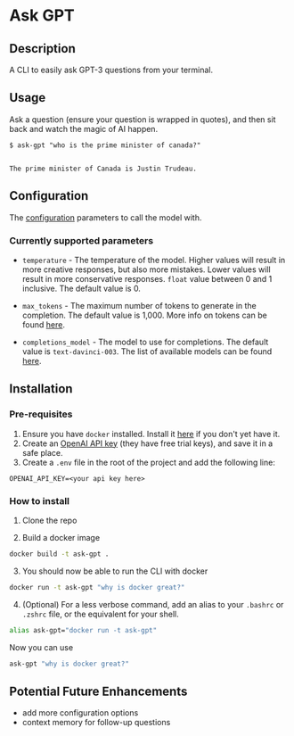 # Ask GPT

## Description

A CLI to easily ask GPT-3 questions from your terminal.

## Usage

Ask a question (ensure your question is wrapped in quotes), and then sit back and watch the magic of AI happen.

```text
$ ask-gpt "who is the prime minister of canada?"


The prime minister of Canada is Justin Trudeau.
```

## Configuration

The [configuration](config.json) parameters to call the model with.

### Currently supported parameters

- `temperature` - The temperature of the model. Higher values will result in more creative responses, but also more mistakes. Lower values will result in more conservative responses. `float` value between 0 and 1 inclusive. The default value is 0.

- `max_tokens` - The maximum number of tokens to generate in the completion. The default value is 1,000. More info on tokens can be found [here](https://help.openai.com/en/articles/4936856-what-are-tokens-and-how-to-count-them).

- `completions_model` - The model to use for completions. The default value is `text-davinci-003`. The list of available models can be found [here](https://platform.openai.com/docs/models/gpt-3).

## Installation

### Pre-requisites

1. Ensure you have `docker` installed. Install it [here](https://docs.docker.com/get-docker/) if you don't yet have it.
2. Create an [OpenAI API key](https://beta.openai.com/account/api-keys) (they have free trial keys), and save it in a safe place.
3. Create a `.env` file in the root of the project and add the following line:

```text
OPENAI_API_KEY=<your api key here>
```

### How to install

1. Clone the repo

2. Build a docker image

```sh
docker build -t ask-gpt .
```

3. You should now be able to run the CLI with docker

```sh
docker run -t ask-gpt "why is docker great?"
```

4. (Optional) For a less verbose command, add an alias to your `.bashrc` or `.zshrc` file, or the equivalent for your shell.

```sh
alias ask-gpt="docker run -t ask-gpt"
```

Now you can use

```sh
ask-gpt "why is docker great?"
```

## Potential Future Enhancements

- add more configuration options
- context memory for follow-up questions

